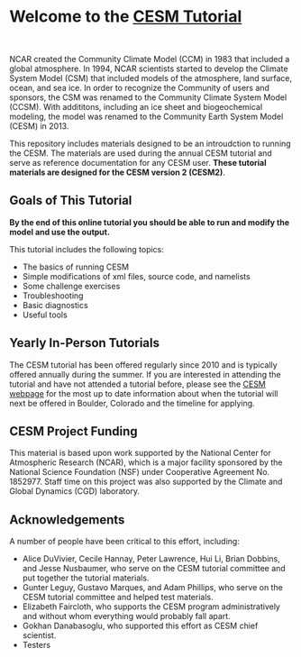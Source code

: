 
# Welcome to the [CESM Tutorial](https://ncar.github.io/CESM-Tutorial/README.html)

<br>

NCAR created the Community Climate Model (CCM) in 1983 that included a global atmosphere. In 1994, NCAR scientists started to develop the Climate System Model (CSM) that included models of the atmosphere, land surface, ocean, and sea ice. In order to recognize the Community of users and sponsors, the CSM was renamed to the Community Climate System Model (CCSM). With addititons, including an ice sheet and biogeochemical modeling, the model was renamed to the Community Earth System Model (CESM) in 2013. 

This repository includes materials designed to be an introudction to running the CESM. The materials are used during the annual CESM tutorial and serve as reference documentation for any CESM user. **These tutorial materials are designed for the CESM version 2 (CESM2)**.

## Goals of This Tutorial

**By the end of this online tutorial you should be able to run and modify the model and use the output.** 

This tutorial includes the following topics:
* The basics of running CESM
* Simple modifications of xml files, source code, and namelists
* Some challenge exercises
* Troubleshooting
* Basic diagnostics
* Useful tools

## Yearly In-Person Tutorials

The CESM tutorial has been offered regularly since 2010 and is typically offered annually during the summer. If you are interested in attending the tutorial and have not attended a tutorial before, please see the [CESM webpage](https://www.cesm.ucar.edu/events/tutorials) for the most up to date information about when the tutorial will next be offered in Boulder, Colorado and the timeline for applying.

## CESM Project Funding 

This material is based upon work supported by the National Center for Atmospheric Research (NCAR), which is a major facility sponsored by the National Science Foundation (NSF) under Cooperative Agreement No. 1852977. Staff time on this project was also supported by the Climate and Global Dynamics (CGD) laboratory.

## Acknowledgements

A number of people have been critical to this effort, including:
- Alice DuVivier, Cecile Hannay, Peter Lawrence, Hui Li, Brian Dobbins, and Jesse Nusbaumer, who serve on the CESM tutorial committee and put together the tutorial materials.
- Gunter Leguy, Gustavo Marques, and Adam Phillips, who serve on the CESM tutorial committee and helped test materials.
- Elizabeth Faircloth, who supports the CESM program administratively and without whom everything would probably fall apart.
- Gokhan Danabasoglu, who supported this effort as CESM chief scientist.
- Testers

<br>

<div>
